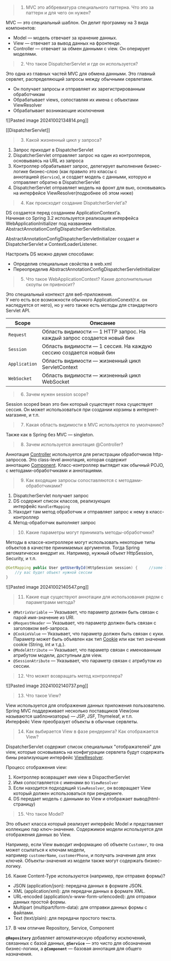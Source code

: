 > 1. MVC это аббревиатура специального паттерна. Что это за паттерн и для чего он нужен?

MVC — это специальный шаблон. Он делит программу на 3 вида компонентов:

- Model — модель отвечает за хранение данных.
- View — отвечает за вывод данных на фронтенде.
- Controller — отвечает за обмен данными с view. Он оперирует моделями.

> 2. Что такое DispatcherServlet и где он используется?

Это одна из главных частей MVC для обмена данными. Это главный сервлет, распределяющий запросы между обычными сервлетами.

- Он получает запросы и отправляет их зарегистрированным обработчикам
- Обрабатывает views, сопоставляя их имена с объектами ViewResolver
- Обрабатывает возникающие исключения

![[Pasted image 20241002134814.png]]

[[DispatcherServlet]]

> 3.  Какой жизненный цикл у запроса?

1. Запрос приходит в DispatcherServlet
2. DispatcherServlet отправляет запрос на один из контроллеров, основываясь на URL из запроса
3. Контроллер обрабатывает запрос, делегирует выполнение бизнес-логике бизнес-слою (как правило это классы с аннотацией `@Service`), и создает модель с данными, которую и отправляет обратно в DispatcherServlet
4. DispatcherServlet отправляет модель на фронт для вью, основываясь на интерфейсе ViewResolver(подробнее об этом ниже)

> 4. Как происходит создание DispatcherServlet’а?

DS создается перед созданием ApplicationContext’а.  
Начиная со Spring 3.2 используется реализация интерфейса WebApplicationInitializer под названием AbstractAnnotationConfigDispatcherServletInitialize.

AbstractAnnotationConfigDispatcherServletInitializer создает и DispatcherServlet и ContextLoaderListener.

Настроить DS можно двумя способами:

- Определив специальные свойства в web.xml
- Переопределив AbstractAnnotationConfigDispatcherServletInitializer

> 5. Что такое WebApplicationContext? Какие дополнительные скоупы он привносит?

Это специальный контекст для веб-приложения.  
У него есть все возможности обычного ApplicationConext(т.к. он наследуется от него), но у него также есть методы для стандартного Servlet API.

| Scope         | Описание                                                                |
| ------------- | ----------------------------------------------------------------------- |
| `Request`     | Область видимости — 1 HTTP запрос. На каждый запрос создается новый бин |
| `Session`     | Область видимости — 1 сессия. На каждую сессию создается новый бин      |
| `Application` | Область видимости — жизненный цикл ServletContext                       |
| `WebSocket`   | Область видимости — жизненный цикл WebSocket                            |
> 6. Зачем нужен session scope?

Session scoped bean это бин который существует пока существует сессия. Он может использоваться при создании корзины в интернет-магазине, и т.п.

> 7. Какая область видимости в MVC используется по умолчанию?

Также как в Spring без MVC — singleton.

> 8. Зачем используется аннотация @Controller?

Аннотация [Controller](https://habr.com/ru/users/controller/) используется для регистрации обработчиков http-запросов. Это class-level аннотация, которая содержит аннотацию [Component](https://habr.com/ru/users/component/). Класс-контроллер выглядит как обычный POJO, с методами-обработчиками и аннотациями.

> 9. Как входящие запросы сопоставляются с методами-обработчиками?

1. DispatcherServlet получает запрос
2. DS содержит список классов, реализующих интерфейс `HandlerMapping`
3. Находит там метод обработчик и отправляет запрос к нему в класс-контроллер
4. Метод-обработчик выполняет запрос

> 10. Какие параметры могут принимать методы-обработчики?

Методы в классе-контроллере могут использовать некоторые типы объектов в качестве принимаемых аргументов. Тогда Spring автоматически внедрит их. Например, нужный объект HttpSession, Security, и т.п.

```java
@GetMapping public User getUserById(HttpSession session) {     //some logic         
	//у вас будет объект нужной сессии 
} 
```

![[Pasted image 20241002140547.png]]


> 11. Какие еще существуют аннотации для использования рядом с параметрами метода?

- `@MatrixVariable` — Указывает, что параметр должен быть связан с парой имя-значение из URI.
- `@RequestHeader` — Указывает, что параметр должен быть связан с заголовком веб-запроса.
- `@CookieValue` — Указывает, что параметр должен быть связан с куки. Параметр может быть объявлен как тип [Cookie](https://docs.oracle.com/javaee/7/api/javax/servlet/http/Cookie.html?is-external=true) или как тип значения cookie (String, int и т.д.).
- `@ModelAttribute` — Указывает, что параметр связан с именованным атрибутом модели, доступным для view.
- `@SessionAtribute` — Указывает, что параметр связан с атрибутом из сессии.

> 12. Что может возвращать метод контроллера?

![[Pasted image 20241002140737.png]]

> 13. Что такое View?

View используется для отображения данных приложения пользователю. Spring MVC поддерживает несколько поставщиков View(они называются шаблонизаторы) — JSP, JSF, Thymeleaf, и т.п.  
Интерфейс View преобразует объекты в обычные сервлеты.

> 14. Как выбирается View в фазе рендеринга? Как отображается View?

DispatcherServlet содержит список специальных "отображателей" для view, которые основываясь на конфигурации сервлета будут содержать бины реализующие интерфейс [ViewResolver](https://docs.spring.io/spring/docs/current/javadoc-api/org/springframework/web/servlet/ViewResolver.html).

Процесс отображения view:

1. Контроллер возвращает имя view в DispactherServlet
2. Имя сопоставляется с именами во `ViewResolver`
3. Если находится подходящий `ViewResolver`, он возвращает View который должен использоваться при рендеринге.
4. DS передает модель с данными во View и отображает вывод(html-страницу)

> 15. Что такое Model?

Это объект класса который реализует интерфейс Model и представляет коллекцию пар ключ-значение.  Содержимое модели используется для отображения данных во View.  

Например, если View выводит информацию об объекте `Customer`, то она может ссылаться к ключам модели, например `customerName`, `customerPhone`, и получать значения для этих ключей.  Объекты-значения из модели также могут содержать бизнес-логику.

16. Какие Content-Type используются (например, при отправке формы)?

- JSON (application/json): передача данных в формате JSON.
- XML (application/xml): для передачи данных в формате XML.
- URL-encoded (application/x-www-form-urlencoded): для отправки данных простой формы.
- Multipart (multipart/form-data): для отправки данных формы с файлами.
- Text (text/plain): для передачи простого текста.

17. В чем отличие Repository, Service, Component

**`@Repository`** добавляет автоматическую обработку исключений, связанных с базой данных, **`@Service`** — это чисто для обозначения бизнес-логики, а **`@Component`** — базовая аннотация для общего назначения.